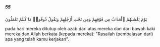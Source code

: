 ##### 55

<span class="ayah">يَوْمَ يَغْشَىٰهُمُ ٱلْعَذَابُ مِن فَوْقِهِمْ وَمِن تَحْتِ أَرْجُلِهِمْ وَيَقُولُ ذُوقُوا۟ مَا كُنتُمْ تَعْمَلُونَ</span>

<span class="ayah_translation">pada hari mereka ditutup oleh azab dari atas mereka dan dari bawah kaki mereka dan Allah berkata (kepada mereka): "Rasailah (pembalasan dari) apa yang telah kamu kerjakan".</span>

